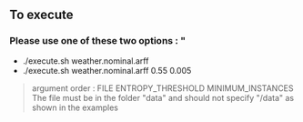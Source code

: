 ## To execute
### Please use one of these two options : "
- ./execute.sh weather.nominal.arff
- ./execute.sh weather.nominal.arff 0.55 0.005
> argument order : FILE ENTROPY_THRESHOLD MINIMUM_INSTANCES
> The file must be in the folder "data" and should not specify "/data" as shown in the examples
